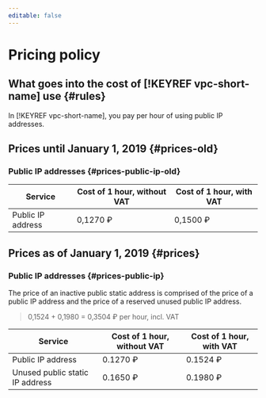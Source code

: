 ```yaml
---
editable: false
---
```


# Pricing policy

## What goes into the cost of [!KEYREF vpc-short-name] use {#rules}

In [!KEYREF vpc-short-name], you pay per hour of using public IP addresses.

## Prices until January 1, 2019 {#prices-old}

### Public IP addresses {#prices-public-ip-old}

| Service | Cost of 1 hour, without VAT | Cost of 1 hour, with VAT |
| ----- | ----- | ----- |
| Public IP address | 0,1270 ₽ | 0,1500 ₽

## Prices as of January 1, 2019 {#prices}

### Public IP addresses {#prices-public-ip}

The price of an inactive public static address is comprised of the price of a public IP address and the price of a reserved unused public IP address.

>0,1524 + 0,1980 = 0,3504 ₽ per hour, incl. VAT

| Service | Cost of 1 hour, without VAT | Cost of 1 hour, with VAT |
| ----- | ----- | ----- |
| Public IP address | 0.1270 ₽ | 0.1524 ₽ |
| Unused public static IP address | 0.1650 ₽ | 0.1980 ₽ |

